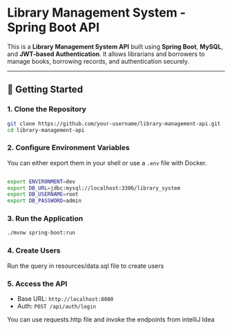 # Library Management System - Spring Boot API

This is a **Library Management System API** built using **Spring Boot**, **MySQL**, and **JWT-based Authentication**. It allows librarians and borrowers to manage books, borrowing records, and authentication securely.


---

## 🚀 Getting Started

### 1. Clone the Repository

```bash
git clone https://github.com/your-username/library-management-api.git
cd library-management-api
```

### 2. Configure Environment Variables

You can either export them in your shell or use a `.env` file with Docker.

```bash

export ENVIRONMENT=dev
export DB_URL=jdbc:mysql://localhost:3306/library_system
export DB_USERNAME=root
export DB_PASSWORD=admin
```

### 3. Run the Application

```bash
./mvnw spring-boot:run
```

### 4. Create Users
Run the query in resources/data.sql file to create users

### 5. Access the API

* Base URL: `http://localhost:8080`
* Auth: `POST /api/auth/login`

You can use requests.http file and invoke the endpoints from intelliJ Idea


